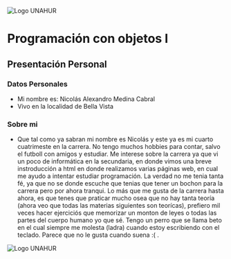 ![Logo UNAHUR](./UNAHUR.png)

# Programación con objetos I
## Presentación Personal

### Datos Personales
- Mi nombre es: Nicolás Alexandro Medina Cabral
- Vivo en la localidad de Bella Vista


### Sobre mi
- Que tal como ya sabran mi nombre es Nicolás y este ya es mi cuarto cuatrimeste en la carrera. No tengo muchos hobbies para contar, salvo el futboll con amigos y estudiar. Me interese sobre la carrera ya que vi un poco de informática en la secundaria, en donde vimos una breve instroducción a html en donde realizamos varias páginas web, en cual me ayudo a intentar estudiar programación. La verdad no me tenia tanta fé, ya que no se donde escuche que tenias que tener un bochon para la carrera pero por ahora tranqui. Lo más que me gusta de la carrera hasta ahora, es que tenes que praticar mucho osea que no hay tanta teoría (ahora veo que todas las materias siguientes son teorícas), prefiero mil veces hacer ejerciciós que memorizar un monton de leyes o todas las partes del cuerpo humano yo que sé. Tengo un perro que se llama beto en el cual siempre me molesta (ladra) cuando estoy escribiendo con el teclado. Parece que no le gusta cuando suena :( .

![Logo UNAHUR](./UNAHUR.png)

